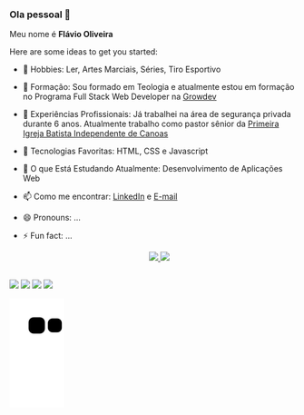 ### Ola pessoal 👋
<p>Meu nome é <strong>Flávio Oliveira</strong><p>


Here are some ideas to get you started:

- 🔭 Hobbies: Ler, Artes Marciais, Séries, Tiro Esportivo
- 🌱 Formação: Sou formado em Teologia e atualmente estou em formação no Programa Full Stack Web Developer na  <a href="https://www.growdev.com.br">Growdev</a>
- 👯 Experiências Profissionais: Já trabalhei na área de segurança privada durante 6 anos. Atualmente trabalho como pastor sênior da <a href="https://www.pibicanoas.com.br">Primeira Igreja Batista Independente de Canoas</a>
- 🤔 Tecnologias Favoritas: HTML, CSS e Javascript
- 💬 O que Está Estudando Atualmente: Desenvolvimento de Aplicações Web
- 📫 Como me encontrar: <a href="https://www.linkedin.com/in/flavio-de-paula-oliveira-17258722a/">LinkedIn</a> e <a href="mailto:dev.flavio84@gmail.com"> E-mail</a>

- 😄 Pronouns: ...
- ⚡ Fun fact: ...

 
  <div align="center">
  <a href="https://github.com/flavio198">
  <img height="180em" src="https://github-readme-stats.vercel.app/api?username=flavio198&show_icons=true&theme=midnight-purple&include_all_commits=true&count_private=true"/>
  <img height="180em" src="https://github-readme-stats.vercel.app/api/top-langs/?username=flavio198&layout=compact&langs_count=7&theme=midnight-purple"/>
</div>
    
##
  
<div> 
  <a href="https://www.youtube.com/channel/UCqXKEZcic86MWt0-Kx4SViA" target="_blank"><img src="https://img.shields.io/badge/WhatsApp-25D366?style=for-the-badge&logo=whatsapp&logoColor=white" target="_blank"></a>
  <a href="https://www.instagram.com/dev.flavio84/" target="_blank"><img src="https://img.shields.io/badge/-Instagram-%23E4405F?style=for-the-badge&logo=instagram&logoColor=white" target="_blank"></a>
  <a href = "mailto:dev.flavio84@gmail.com"><img src="https://img.shields.io/badge/-outlook-%23333?style=for-the-badge&logo=microsoft&logoColor=white" target="_blank"></a>
  <a href="https://www.linkedin.com/in/flavio-de-paula-oliveira-17258722a/" target="_blank"><img src="https://img.shields.io/badge/-LinkedIn-%230077B5?style=for-the-badge&logo=linkedin&logoColor=white" target="_blank"></a>
  
  ![Snake animation](https://github.com/flavio198/flavio198/blob/output/github-contribution-grid-snake.svg)
</div>
